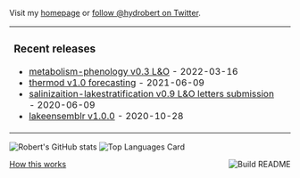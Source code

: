 Visit my [homepage](https://www.robert-ladwig.com) or [follow @hydrobert on Twitter](https://twitter.com/hydrobert).

<table><tr><td valign="top">

### Recent releases
<!-- recent_releases starts -->
* [metabolism-phenology v0.3 L&O](https://github.com/LimnoDataScience/metabolism_phenology/releases/tag/v0.3) - 2022-03-16
* [thermod v1.0 forecasting](https://github.com/robertladwig/thermod/releases/tag/v1.0) - 2021-06-09
* [salinizaition-lakestratification v0.9 L&O letters submission](https://github.com/robertladwig/salinization_lakestratification/releases/tag/v0.9) - 2020-06-09
* [lakeensemblr v1.0.0](https://github.com/aemon-j/LakeEnsemblR/releases/tag/v1.0.0) - 2020-10-28
<!-- recent_releases ends -->
</td><td valign="top">

  </td></tr></table>
  
![Robert's GitHub stats](https://github-readme-stats.vercel.app/api?username=robertladwig&show_icons=true&theme=merko)
![Top Languages Card](https://github-readme-stats.vercel.app/api/top-langs/?username=robertladwig&layout=compact&theme=merko)


<a href="https://github.com/simonw/simonw/actions"><img src="https://github.com/simonw/simonw/workflows/Build%20README/badge.svg" align="right" alt="Build README"></a> <a href="https://simonwillison.net/2020/Jul/10/self-updating-profile-readme/">How this works</a>
<!--
**robertladwig/robertladwig** is a ✨ _special_ ✨ repository because its `README.md` (this file) appears on your GitHub profile.

Here are some ideas to get you started:

- 🔭 I’m currently working on ...
- 🌱 I’m currently learning ...
- 👯 I’m looking to collaborate on ...
- 🤔 I’m looking for help with ...
- 💬 Ask me about ...
- 📫 How to reach me: ...
- 😄 Pronouns: ...
- ⚡ Fun fact: ...
-->
